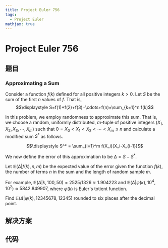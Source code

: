 ```yaml
---
title: Project Euler 756
tags:
  - Project Euler
mathjax: true
---
```

<escape><!-- more --></escape>
    
# Project Euler 756
## 题目
### Approximating a Sum

Consider a function $f(k)$ defined for all positive integers $k>0$. Let $S$ be the sum of the first $n$ values of $f$. That is,
$$\displaystyle S=f(1)+f(2)+f(3)+\cdots+f(n)=\sum_{k=1}^n f(k)$$

In this problem, we employ randomness to approximate this sum. That is, we choose a random, uniformly distributed, $m$-tuple of positive integers $(X_1,X_2,X_3,\cdots,X_m)$ such that $0=X_0 < X_1 < X_2 < \cdots < X_m \leq n$ and calculate a modified sum $S^*$ as follows.

$$\displaystyle S^* = \sum_{i=1}^m f(X_i)(X_i-X_{i-1})$$

We now define the error of this approximation to be $\Delta=S-S^*$.

Let $\mathbb{E}(\Delta|f(k),n,m)$ be the expected value of the error given the function $f(k)$, the number of terms $n$ in the sum and the length of random sample $m$.

For example, $\mathbb{E}(\Delta|k,100,50) = 2525/1326 \approx 1.904223$ and $\mathbb{E}(\Delta|\varphi(k),10^4,10^2)\approx 5842.849907$, where $\varphi(k)$ is Euler's totient function.

Find $\mathbb{E}(\Delta|\varphi(k),12345678,12345)$ rounded to six places after the decimal point.


## 解决方案


## 代码


